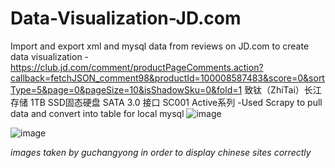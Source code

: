 # Data-Visualization-JD.com
Import and export xml and mysql data from reviews on JD.com to create data visualization 
-https://club.jd.com/comment/productPageComments.action?callback=fetchJSON_comment98&productId=100008587483&score=0&sortType=5&page=0&pageSize=10&isShadowSku=0&fold=1
致钛（ZhiTai）长江存储 1TB SSD固态硬盘 SATA 3.0 接口 SC001 Active系列
-Used Scrapy to pull data and convert into table for local mysql
![image](https://user-images.githubusercontent.com/130730924/232279950-1d95836d-7e1a-4943-9682-911197196821.png)

![image](https://user-images.githubusercontent.com/130730924/232279957-7235dc2b-8e3c-42af-9dcc-93a027abf367.png)

*images taken by guchangyong in order to display chinese sites correctly*
